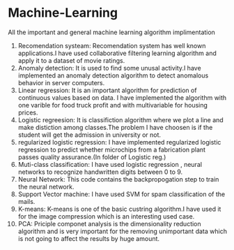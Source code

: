 # Machine-Learning
All the important and general machine learning algorithm implimentation<br/>
1) Recomendation systeam:
Recomendation system has well known applications.I have used collaborative filtering learning algorithm and apply it to a dataset of movie ratings.<br/>
2) Anomaly detection:
It is used to find some unusal activity.I have implemented an anomaly detection algorithm to detect anomalous behavior in server computers.<br/>
3) Linear regression:
It is an important algorithm for prediction of continuous values based on data. I have implemented the algorithm with one varible for food truck profit and with multivariable for housing prices.<br/>
4) Logistic regreesion:
It is classifiction algorithm where we plot a line and make distiction among classes.The problem I have choosen is if the student will get the admission in university or not.<br/>
5) regularized logistic regression:
I have implemented regularized logistic regression to predict whether microchips from a fabrication plant passes quality assurance.(In folder of Logistic reg.)<br/>
6) Muti-class classification:
I have used logistic regression , neural networks to recognize handwritten digits between 0 to 9.<br/>
7) Neural Network:
This code contains the backpropogation step to train the neural network.<br/>
8) Support Vector machine:
I have used SVM for spam  classification of the mails.<br/>
9) K-means:
K-means is one of the basic custring algorithm.I have used it for the image compression which is an interesting used case.<br/>
10) PCA:
Priciple componet analysis is the dimensionality reduction algorithm and is very important for the removing unimportant data which is not going to affect the results by huge amount.<br/>
